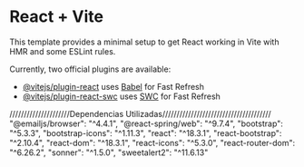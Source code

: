 # React + Vite

This template provides a minimal setup to get React working in Vite with HMR and some ESLint rules.

Currently, two official plugins are available:

- [@vitejs/plugin-react](https://github.com/vitejs/vite-plugin-react/blob/main/packages/plugin-react/README.md) uses [Babel](https://babeljs.io/) for Fast Refresh
- [@vitejs/plugin-react-swc](https://github.com/vitejs/vite-plugin-react-swc) uses [SWC](https://swc.rs/) for Fast Refresh


/////////////////////Dependencias Utilizadas//////////////////////////////////////
    "@emailjs/browser": "^4.4.1",
    "@react-spring/web": "^9.7.4",
    "bootstrap": "^5.3.3",
    "bootstrap-icons": "^1.11.3",
    "react": "^18.3.1",
    "react-bootstrap": "^2.10.4",
    "react-dom": "^18.3.1",
    "react-icons": "^5.3.0",
    "react-router-dom": "^6.26.2",
    "sonner": "^1.5.0",
    "sweetalert2": "^11.6.13"